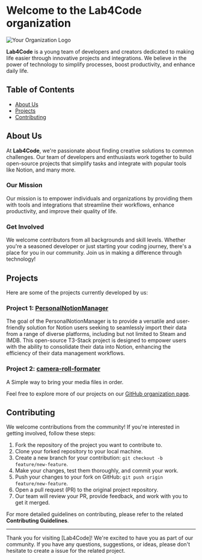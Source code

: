 # Welcome to the Lab4Code organization

![Your Organization Logo](logo.png)

**Lab4Code** is a young team of developers and creators dedicated to making life easier through innovative projects and integrations. We believe in the power of technology to simplify processes, boost productivity, and enhance daily life.

## Table of Contents

- [About Us](#about-us)
- [Projects](#projects)
- [Contributing](#contributing)

## About Us

At **Lab4Code**, we're passionate about finding creative solutions to common challenges. Our team of developers and enthusiasts work together to build open-source projects that simplify tasks and integrate with popular tools like Notion, and many more.

### Our Mission

Our mission is to empower individuals and organizations by providing them with tools and integrations that streamline their workflows, enhance productivity, and improve their quality of life.

### Get Involved

We welcome contributors from all backgrounds and skill levels. Whether you're a seasoned developer or just starting your coding journey, there's a place for you in our community. Join us in making a difference through technology!

## Projects

Here are some of the projects currently developed by us:

### Project 1: [PersonalNotionManager](https://github.com/Lab4Code/PersonalNotionManager)

The goal of the PersonalNotionManager is to provide a versatile and user-friendly solution for Notion users seeking to seamlessly import their data from a range of diverse platforms, including but not limited to Steam and IMDB. This open-source T3-Stack project is designed to empower users with the ability to consolidate their data into Notion, enhancing the efficiency of their data management workflows.

### Project 2: [camera-roll-formater](https://github.com/Lab4Code/camera-roll-formater)

A Simple way to bring your media files in order.

Feel free to explore more of our projects on our [GitHub organization page](https://github.com/Lab4Code).

## Contributing

We welcome contributions from the community! If you're interested in getting involved, follow these steps:

1. Fork the repository of the project you want to contribute to.
2. Clone your forked repository to your local machine.
3. Create a new branch for your contribution: `git checkout -b feature/new-feature`.
4. Make your changes, test them thoroughly, and commit your work.
5. Push your changes to your fork on GitHub: `git push origin feature/new-feature`.
6. Open a pull request (PR) to the original project repository.
7. Our team will review your PR, provide feedback, and work with you to get it merged.

For more detailed guidelines on contributing, please refer to the related **Contributing Guidelines**.

---

Thank you for visiting [Lab4Code]! We're excited to have you as part of our community. If you have any questions, suggestions, or ideas, please don't hesitate to create a issue for the related project.